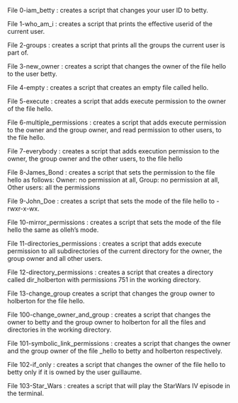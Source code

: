 File 0-iam_betty : creates a script that changes your user ID to betty.

File 1-who_am_i : creates a script that prints the effective userid of the current user.

File 2-groups : creates a script that prints all the groups the current user is part of.

File 3-new_owner : creates a script that changes the owner of the file hello to the user betty.

File 4-empty : creates a script that creates an empty file called hello.

File 5-execute : creates a script that adds execute permission to the owner of the file hello.

File 6-multiple_permissions : creates a script that adds execute permission to the owner and the group owner, and read permission to other users, to the file hello.

File 7-everybody : creates a script that adds execution permission to the owner, the group owner and the other users, to the file hello

File 8-James_Bond : creates a script that sets the permission to the file hello as follows: Owner: no permission at all, Group: no permission at all, Other users: all the permissions

File 9-John_Doe : creates a script that sets the mode of the file hello to -rwxr-x-wx.

File 10-mirror_permissions : creates a script that sets the mode of the file hello the same as olleh’s mode.

File 11-directories_permissions : creates a script that adds execute permission to all subdirectories of the current directory for the owner, the group owner and all other users.

File 12-directory_permissions : creates a script that creates a directory called dir_holberton with permissions 751 in the working directory.

File 13-change_group creates a script that changes the group owner to holberton for the file hello.

File 100-change_owner_and_group : creates a script that changes the owner to betty and the group owner to holberton for all the files and directories in the working directory.

File 101-symbolic_link_permissions : creates a script that changes the owner and the group owner of the file _hello to betty and holberton respectively.

File 102-if_only : creates a script that changes the owner of the file hello to betty only if it is owned by the user guillaume.

File 103-Star_Wars : creates a script that will play the StarWars IV episode in the terminal.

